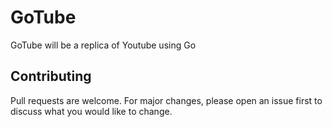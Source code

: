 # GoTube

GoTube will be a replica of Youtube using Go

## Contributing
Pull requests are welcome. For major changes, please open an issue first to discuss what you would like to change.
